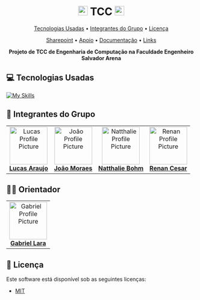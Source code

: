 <h1 align="center" style="font-weight: bold;"><img src="https://raw.githubusercontent.com/Tarikul-Islam-Anik/Animated-Fluent-Emojis/master/Emojis/People%20with%20activities/Person%20Lifting%20Weights%20Light%20Skin%20Tone.png" alt="Person Lifting Weights Light Skin Tone" width="25" height="25" /> TCC <img src="https://raw.githubusercontent.com/Tarikul-Islam-Anik/Animated-Fluent-Emojis/master/Emojis/People%20with%20activities/Person%20Lifting%20Weights%20Light%20Skin%20Tone.png" alt="Person Lifting Weights Light Skin Tone" width="25" height="25" /></h1>

<p align="center">
 <a href="#tech">Tecnologias Usadas</a> • 
 <a href="#colab">Integrantes do Grupo</a> •
 <a href="#license">Licença</a>
</p>
<p align="center">
 <a href="https://cefsaedu.sharepoint.com/sites/TCCFESA/Documentos%20Compartilhados/Forms/AllItems.aspx">Sharepoint</a> •
 <a href="docs/apoio">Apoio</a> • 
 <a href="docs/documentação">Documentação</a> •
 <a href="docs/links">Links</a>
</p>

<p align="center">
    <b>Projeto de TCC de Engenharia de Computação na Faculdade Engenheiro Salvador Arena</b>
</p>

<h2 id="tech">💻 Tecnologias Usadas</h2>

[![My Skills](https://skillicons.dev/icons?i=vscode,py,flutter,dart,figma)](https://skillicons.dev)

<h2 id="colab">🤝 Integrantes do Grupo</h2>

<table>
  <tr>
    <td align="center">
      <a href="https://github.com/lucassantuss">
        <img src="https://github.com/lucassantuss.png" width="100px;" alt="Lucas Profile Picture"/><br>
          <b>Lucas Araujo</b>
      </a>
    </td>
    <td align="center">
      <a href="https://github.com/joaomoraesdev">
        <img src="https://github.com/joaomoraesdev.png" width="100px;" alt="João Profile Picture"/><br>
          <b>João Moraes</b>
      </a>
    </td>
    <td align="center">
      <a href="https://github.com/nxtales">
        <img src="https://github.com/nxtales.png" width="100px;" alt="Natthalie Profile Picture"/><br>
          <b>Natthalie Bohm</b>
      </a>
    </td>
    <td align="center">
      <a href="https://github.com/RenanCesarDeAraujo">
        <img src="https://github.com/RenanCesarDeAraujo.png" width="100px;" alt="Renan Profile Picture"/><br>
          <b>Renan Cesar</b>
      </a>
    </td>
  </tr>
</table>

<h2 id="colab">👨‍💻 Orientador</h2>

<table>
  <tr>
    <td align="center">
      <a href="https://github.com/gabrielbaptista">
        <img src="https://github.com/gabrielbaptista.png" width="100px;" alt="Gabriel Profile Picture"/><br>
          <b>Gabriel Lara</b>
      </a>
    </td>
  </tr>
</table>

<h2 id="license">🧾 Licença</h2>

Este software está disponível sob as seguintes licenças:

- [MIT](LICENSE)
